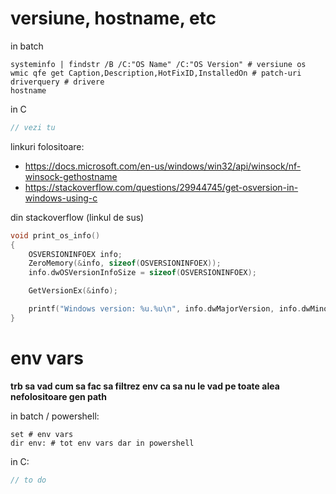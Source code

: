 # versiune, hostname, etc

in batch
```batch
systeminfo | findstr /B /C:"OS Name" /C:"OS Version" # versiune os
wmic qfe get Caption,Description,HotFixID,InstalledOn # patch-uri
driverquery # drivere
hostname
```

in C
```c
// vezi tu
```

linkuri folositoare:
- https://docs.microsoft.com/en-us/windows/win32/api/winsock/nf-winsock-gethostname
- https://stackoverflow.com/questions/29944745/get-osversion-in-windows-using-c

din stackoverflow (linkul de sus)
```c
void print_os_info()
{
    OSVERSIONINFOEX info;
    ZeroMemory(&info, sizeof(OSVERSIONINFOEX));
    info.dwOSVersionInfoSize = sizeof(OSVERSIONINFOEX);

    GetVersionEx(&info);

    printf("Windows version: %u.%u\n", info.dwMajorVersion, info.dwMinorVersion);
}
```

# env vars

**trb sa vad cum sa fac sa filtrez env ca sa nu le vad pe toate alea nefolositoare gen path**

in batch / powershell:
```
set # env vars
dir env: # tot env vars dar in powershell
```

in C:
```c
// to do
```

